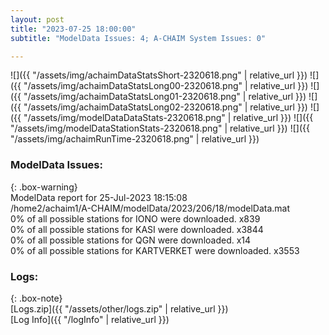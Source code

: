 ```yaml
---
layout: post
title: "2023-07-25 18:00:00"
subtitle: "ModelData Issues: 4; A-CHAIM System Issues: 0"

---
```


![]({{ "/assets/img/achaimDataStatsShort-2320618.png" | relative_url }})
![]({{ "/assets/img/achaimDataStatsLong00-2320618.png" | relative_url }})
![]({{ "/assets/img/achaimDataStatsLong01-2320618.png" | relative_url }})
![]({{ "/assets/img/achaimDataStatsLong02-2320618.png" | relative_url }})
![]({{ "/assets/img/modelDataDataStats-2320618.png" | relative_url }})
![]({{ "/assets/img/modelDataStationStats-2320618.png" | relative_url }})
![]({{ "/assets/img/achaimRunTime-2320618.png" | relative_url }})


### ModelData Issues:  
  
{: .box-warning}  
 ModelData report for 25-Jul-2023 18:15:08   
 /home2/achaim1/A-CHAIM/modelData/2023/206/18/modelData.mat   
 0% of all possible stations for IONO were downloaded. x839   
 0% of all possible stations for KASI were downloaded. x3844   
 0% of all possible stations for QGN were downloaded. x14   
 0% of all possible stations for KARTVERKET were downloaded. x3553   
  


### Logs:  
  
{: .box-note}  
[Logs.zip]({{ "/assets/other/logs.zip" | relative_url }})  
[Log Info]({{ "/logInfo" | relative_url }})  
